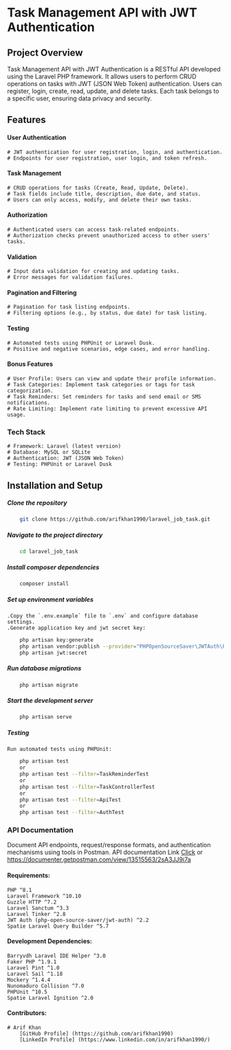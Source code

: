 # Task Management API with JWT Authentication

## Project Overview

Task Management API with JWT Authentication is a RESTful API developed using the Laravel PHP framework. It allows users to perform CRUD operations on tasks with JWT (JSON Web Token) authentication. Users can register, login, create, read, update, and delete tasks. Each task belongs to a specific user, ensuring data privacy and security.

## Features

#### User Authentication

    # JWT authentication for user registration, login, and authentication.
    # Endpoints for user registration, user login, and token refresh.

#### Task Management

    # CRUD operations for tasks (Create, Read, Update, Delete).
    # Task fields include title, description, due date, and status.
    # Users can only access, modify, and delete their own tasks.

#### Authorization

    # Authenticated users can access task-related endpoints.
    # Authorization checks prevent unauthorized access to other users' tasks.

#### Validation

    # Input data validation for creating and updating tasks.
    # Error messages for validation failures.

#### Pagination and Filtering

    # Pagination for task listing endpoints.
    # Filtering options (e.g., by status, due date) for task listing.

#### Testing

    # Automated tests using PHPUnit or Laravel Dusk.
    # Positive and negative scenarios, edge cases, and error handling.

#### Bonus Features

    # User Profile: Users can view and update their profile information.
    # Task Categories: Implement task categories or tags for task categorization.
    # Task Reminders: Set reminders for tasks and send email or SMS notifications.
    # Rate Limiting: Implement rate limiting to prevent excessive API usage.

### Tech Stack

    # Framework: Laravel (latest version)
    # Database: MySQL or SQLite
    # Authentication: JWT (JSON Web Token)
    # Testing: PHPUnit or Laravel Dusk

## Installation and Setup

##### Clone the repository

``` bash
    git clone https://github.com/arifkhan1990/laravel_job_task.git
```

##### Navigate to the project directory

``` bash
    cd laravel_job_task
```

##### Install composer dependencies

``` bash
    composer install
```

##### Set up environment variables

    .Copy the `.env.example` file to `.env` and configure database settings.
    .Generate application key and jwt secret key:

``` bash
    php artisan key:generate
    php artisan vendor:publish --provider="PHPOpenSourceSaver\JWTAuth\Providers\LaravelServiceProvider"
    php artisan jwt:secret
```

##### Run database migrations

``` bash
    php artisan migrate
```

##### Start the development server

``` bash
    php artisan serve
```

##### Testing

    Run automated tests using PHPUnit:

``` bash
    php artisan test
    or
    php artisan test --filter=TaskReminderTest
    or
    php artisan test --filter=TaskControllerTest
    or
    php artisan test --filter=ApiTest
    or
    php artisan test --filter=AuthTest
```

### API Documentation

Document API endpoints, request/response formats, and authentication mechanisms using tools in Postman. API documentation Link [Click](https://documenter.getpostman.com/view/13515563/2sA3JJ9i7a)  or https://documenter.getpostman.com/view/13515563/2sA3JJ9i7a


#### Requirements:
    PHP ^8.1
    Laravel Framework ^10.10
    Guzzle HTTP ^7.2
    Laravel Sanctum ^3.3
    Laravel Tinker ^2.8
    JWT Auth (php-open-source-saver/jwt-auth) ^2.2
    Spatie Laravel Query Builder ^5.7
#### Development Dependencies:
    Barryvdh Laravel IDE Helper ^3.0
    Faker PHP ^1.9.1
    Laravel Pint ^1.0
    Laravel Sail ^1.18
    Mockery ^1.4.4
    Nunomaduro Collision ^7.0
    PHPUnit ^10.5
    Spatie Laravel Ignition ^2.0


#### Contributors:
    # Arif Khan
        [GitHub Profile] (https://github.com/arifkhan1990)
        [LinkedIn Profile] (https://www.linkedin.com/in/arifkhan1990/)
